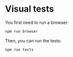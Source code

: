 Visual tests
============

You first need to run a browser:
```sh
npm run browser
```

Then, you can run the tests:
```sh
npm run tests
```
